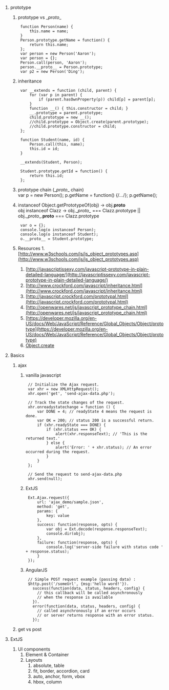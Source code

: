 1. prototype
    1. prototype vs \__proto__

            function Person(name) {
                this.name = name;
            }
            Person.prototype.getName = function() {
                return this.name;
            };
            var person = new Person('Aaron');
            var person = {};
            Person.call(person, 'Aaron');
            person.__proto__ = Person.prototype;
            var p2 = new Person('Ding');

    1. inheritance

            var __extends = function (child, parent) {
                for (var p in parent) {
                    if (parent.hasOwnProperty(p)) child[p] = parent[p];
                }
                function __() { this.constructor = child; }
                __.prototype = parent.prototype;
                child.prototype = new __();
                //child.prototype = Object.create(parent.prototype);
                //child.prototype.constructor = child;
            };

            function Student(name, id) {
                Person.call(this, name);
                this.id = id;
            }

            __extends(Student, Person);

            Student.prototype.getId = function() {
                return this.id;
            };
    
    1. prototype chain (\__proto__ chain)  
            var p = new Person();
            p.getName = function() {/*...*/};
            p.getName();

    1. instanceof
            Object.getPrototypeOf(obj) -> obj.__proto__  
            obj instanceof Clazz -> obj.\__proto\__ === Clazz.prototype || obj.\__proto__.__proto__ === Clazz.prototype
                
            var o = {};
            console.log(o instanceof Person);
            console.log(o instanceof Student);
            o.__proto__ = Student.prototype;

    1. Resources
        1.[http://www.w3schools.com/js/js_object_prototypes.asp](http://www.w3schools.com/js/js_object_prototypes.asp)
        1. [http://javascriptissexy.com/javascript-prototype-in-plain-detailed-language/](http://javascriptissexy.com/javascript-prototype-in-plain-detailed-language/)
        1. [http://www.crockford.com/javascript/inheritance.html](http://www.crockford.com/javascript/inheritance.html)
        1. [http://javascript.crockford.com/prototypal.html](http://javascript.crockford.com/prototypal.html)
        1. [http://openwares.net/js/javascript_prototype_chain.html](http://openwares.net/js/javascript_prototype_chain.html)
        1. [https://developer.mozilla.org/en-US/docs/Web/JavaScript/Reference/Global_Objects/Object/prototype](https://developer.mozilla.org/en-US/docs/Web/JavaScript/Reference/Global_Objects/Object/prototype)
        1. [Object.create](https://developer.mozilla.org/en/docs/Web/JavaScript/Reference/Global_Objects/Object/create)
    
1. Basics
    1. ajax
        1. vanilla javascript

                // Initialize the Ajax request.
                var xhr = new XMLHttpRequest();
                xhr.open('get', 'send-ajax-data.php');
 
                // Track the state changes of the request.
                xhr.onreadystatechange = function () {
                    var DONE = 4; // readyState 4 means the request is done.
                    var OK = 200; // status 200 is a successful return.
                    if (xhr.readyState === DONE) {
                        if (xhr.status === OK) {
                            alert(xhr.responseText); // 'This is the returned text.'
                        } else {
                            alert('Error: ' + xhr.status); // An error occurred during the request.
                        }
                    }
                };
 
                // Send the request to send-ajax-data.php
                xhr.send(null);

        1. ExtJS

                Ext.Ajax.request({
                    url: 'ajax_demo/sample.json',
                    method: 'get',
                    params: {
                        key: value
                    },
                    success: function(response, opts) {
                        var obj = Ext.decode(response.responseText);
                        console.dir(obj);
                    },
                    failure: function(response, opts) {
                        console.log('server-side failure with status code ' + response.status);
                    }
                });

        1. AngularJS

                // Simple POST request example (passing data) :
                $http.post('/someUrl', {msg:'hello word!'}).
                  success(function(data, status, headers, config) {
                    // this callback will be called asynchronously
                    // when the response is available
                  }).
                  error(function(data, status, headers, config) {
                    // called asynchronously if an error occurs
                    // or server returns response with an error status.
                  });

      1. get vs post

1. ExtJS
    
    1. UI components
        1. Element & Container
        1. Layouts
            1. absolute, table
            1. fit, border, accordion, card
            1. auto, anchor, form, vbox
            1. hbox, column
    